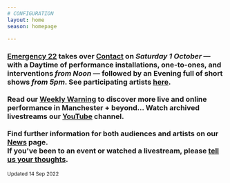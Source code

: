 ```yaml
---
# CONFIGURATION
layout: home
season: homepage

---
```

### [Emergency 22](/current/2022-emergency) takes over <a href="https://contactmcr.com" target="_blank">Contact</a> on *Saturday 1 October* — with a Daytime of performance installations, one-to-ones, and interventions *from Noon* — followed by an Evening full of short shows *from 5pm*. See participating artists [here](/current/2022-emergency/#artists).<br><br>Read our <a href="http://wordofwarning.posthaven.com" target="_blank">Weekly Warning</a> to discover more live and online performance in Manchester + beyond… Watch archived livestreams our <a href="https://youtube.com/c/WordofWarning" target="_blank">YouTube</a> channel.<br><br>Find further information for both audiences and artists on our [News](/news) page.<br>If you've been to an event or watched a livestream, please <a href="http://bit.ly/warnmcrfeedback" target="_blank">tell us your thoughts</a>.         
<small>Updated 14 Sep 2022</small>
